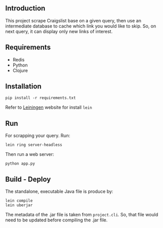 ## Introduction
This project scrape Craigslist base on a given query, then use an intermediate database to cache which link you would like to skip. So, on next query, it can display only new links of interest.

## Requirements
- Redis
- Python
- Clojure

## Installation
```
pip install -r requirements.txt
```
Refer to [Leiningen](http://leiningen.org/) website for install `lein`

## Run
For scrapping your query. Run:
```
lein ring server-headless
```
Then run a web server:
```
python app.py
```

## Build - Deploy
The standalone, executable Java file is produce by:
```
lein compile
lein uberjar
```
The metadata of the .jar file is taken from `project.cli`. So, that file would need to be updated before compiling the .jar file.
